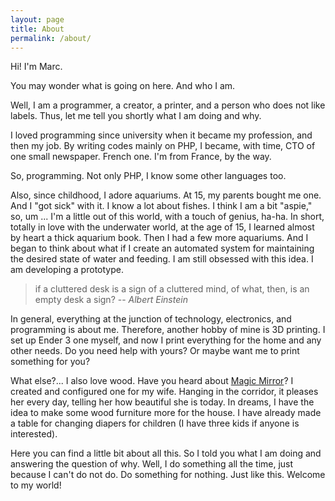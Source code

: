 ```yaml
---
layout: page
title: About
permalink: /about/
---
```



Hi! I'm Marc.

You may wonder what is going on here. And who I am.

Well, I am a programmer, a creator, a printer, and a person who does not like labels. Thus, let me tell you shortly what I am doing and why.

I loved programming since university when it became my profession, and then my job. By writing codes mainly on PHP, I became, with time, CTO of one small newspaper. French one. I'm from France, by the way.

So, programming. Not only PHP, I know some other languages ​​too.

Also, since childhood, I adore aquariums. At 15, my parents bought me one. And I "got sick" with it. I know a lot about fishes. I think I am a bit "aspie," so, um ... I'm a little out of this world, with a touch of genius, ha-ha. In short, totally in love with the underwater world, at the age of 15, I learned almost by heart a thick aquarium book. Then I had a few more aquariums. And I began to think about what if I create an automated system for maintaining the desired state of water and feeding. I am still obsessed with this idea. I am developing a prototype.

> if a cluttered desk is a sign of a cluttered mind, of what, then, is an empty desk a sign?
> -- <cite>Albert Einstein</cite>

In general, everything at the junction of technology, electronics, and programming is about me. Therefore, another hobby of mine is 3D printing. I set up Ender 3 one myself, and now I print everything for the home and any other needs. Do you need help with yours? Or maybe want me to print something for you?



What else?... I also love wood. Have you heard about [Magic Mirror](https://magicmirror.builders/)? I created and configured one for my wife. Hanging in the corridor, it pleases her every day, telling her how beautiful she is today. In dreams, I have the idea to make some wood furniture more for the house. I have already made a table for changing diapers for children (I have three kids if anyone is interested).

Here you can find a little bit about all this. So I told you what I am doing and answering the question of why. Well, I do something all the time, just because I can't do not do. Do something for nothing. Just like this. Welcome to my world!

